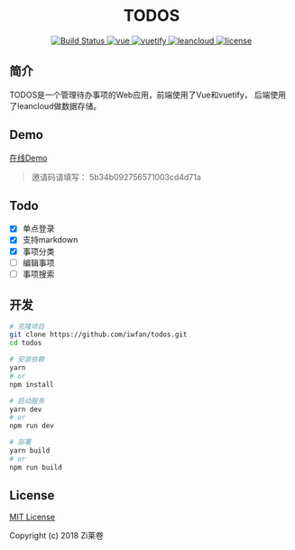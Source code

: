 <h1 align=center> TODOS </h1>
<p align=center>
<a href="https://travis-ci.org/iwfan/todos">
  <img src="https://travis-ci.org/iwfan/todos.svg?branch=master" alt="Build Status">
</a>
<a href="https://github.com/vuejs/vue">
  <img src="https://img.shields.io/badge/vue-2.5.2-brightgreen.svg" alt="vue">
</a>
<a href="https://github.com/vuetifyjs/vuetify">
  <img src="https://img.shields.io/badge/vuetifyjs-1.1.4-brightgreen.svg" alt="vuetify">
</a>
<a href="https://leancloud.cn">
  <img src="https://img.shields.io/badge/leancloud-storage-brightgreen.svg" alt="leancloud">
</a>
<a href="https://github.com/iwfan/todos/blob/master/LICENSE">
  <img src="https://img.shields.io/github/license/mashape/apistatus.svg" alt="license">
</a>
</p>


## 简介
TODOS是一个管理待办事项的Web应用，前端使用了Vue和vuetify， 后端使用了leancloud做数据存储。

## Demo
[在线Demo](todo.wangfan.site)
> 邀请码请填写： 5b34b092756571003cd4d71a

## Todo
- [x] 单点登录
- [x] 支持markdown
- [x] 事项分类
- [ ] 编辑事项  
- [ ] 事项搜索

## 开发
``` bash
# 克隆项目
git clone https://github.com/iwfan/todos.git
cd todos

# 安装依赖
yarn
# or
npm install

# 启动服务
yarn dev
# or
npm run dev

# 部署
yarn build
# or
npm run build
```

## License
[MIT License](https://github.com/iwfan/todos/blob/master/LICENSE)

Copyright (c) 2018 Zi莱卷